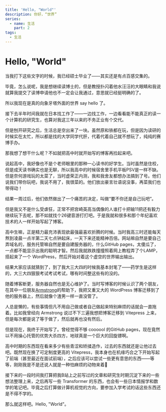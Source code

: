 ```yaml
---
title: 'Hello, "World"'
description: 你好，“世界”
series:
  - name: 生活
    part: 2
tags:
  - 生活
---
```


# Hello, "World"

当我打下这些文字的时候，我已经硕士毕业了——其实还是有点百感交集的。

毕竟，怎么说呢，我是想继续读博士的，但是教授扑闪着他水汪汪的大眼睛和我说就算我提交了读博申请他也不一定会让我通过，意思就已经挺明确的了。

所以我现在是真的向象牙塔外面的世界 say hello 了。

接下去半年时间我就在日本找工作了——一边找工作，一边看看能不能真正的读一个计算机的研究生，也算对我这三年以来的不务正业有个交代。

但是刨开研究之后，生活总是空出来了一块。虽然原和铁都在玩，但是因为读研的时候实在太忙，所以都是找的大学同学代肝，代着代着自己就不想玩了，纯纯的赛博手办。

那我想了想干什么呢？不如就把高中时就开始写的博客再捡起来吧。

说起高中，我好像也不是个老师眼里的那种一心读书的好学生。当时虽然是住校，但是成天读书确实也是无聊，所以我高中的时候宿舍里手机平板PSV是一样不缺。但是奈何游戏玩的太菜了，当时虚荣正内测，我和我舍友都想办法搞到了号。他们说我们带你玩吧，我说不用了，我很菜的。他们放出豪言壮语说没事，再菜我们也带得动！

结果一周过后，他们依然做出了一个痛苦的决定，叫做“要不你还是自己玩吧”。

但是我又不是什么受虐狂，正常不把宫崎英高当偶像的人谁打十把输11把还有毅力继续玩下去呢，那不如就找个26键音游打打吧。于是我就和很多和那个年纪喜欢技术的人一样开始写起了博客。

高中生嘛，正是精力最充沛表现欲最强最喜欢折腾的时候。当时我高三时还能每天熬到凌晨一点半第二天七点钟起床，一天下来还能精神百倍。网站嘛自然是要自己弄域名的，服务托管嘛自然是要自建服务器的，什么GitHub pages，太傻瓜了，一点都不能显示出我的聪明才智。然后我就跌跌撞撞照着网上教程弄了个LAMP，搭起来了一个 WordPress，然后开始对着这个虚空的世界输出输出。

结果大家应该就猜到了，到了我大三大四的时候我基本封笔了——药学生是这样的，大三大四狠狠考试考试考试，哪有时间整这些有的没的。

随着博客断更，服务器自然也是无心维护了。当时写博客的时候认识了两个朋友，在其中一位朋友[Armstrong](https://armstrong.viyf.org/)的帮助下，我把又重又大的 WordPress 博客迁移到了他的服务器上，然后就像个渣男一样一直没管了。

人总是懒的，有些事情但凡不用自己做或者自己做起来特别麻烦的话就会一直拖着。比如我曾经向 Armstrong 说过不下三遍我想把博客迁移到 Vitepress 上来，但是每次都是说了等于做了，然后就再也没有然后。

但是现在，我终于开始写了。曾经觉得不够 coooool 的GitHub pages，现在竟然以不用操心托管的优势大杀四方，地球真是一个巨大的回旋镖啊。

高中时期的东西现在看来多少有些青涩和矫揉造作，过去的东西就还是让他过去吧。既然现在换了可定制度更高的 Vitepress，我本身也在机缘巧合之下开始写起了前端（甚至最近在面试前端），之后应该可以尝试一些更有意思的东西——等等，刚刚我是不是还说人就是一种怕麻烦的动物来着🙈

接下来的一段时间我打算把我B站上之前写过的文章和研究生时期沉淀下来的一些想法整理上来，之后再写一些 Transformer 的东西，也会有一些日本情报学和数学的笔记吧。毕竟之后打算做计算机视觉的方向，要参加入学考试的话这些东西还是不得不学的。

那么就这样吧。Hello, "World"。
